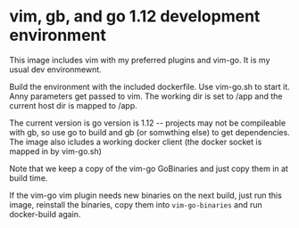 # vim, gb, and go 1.12 development environment

This image includes vim with my preferred plugins and vim-go. It is my usual dev environmewnt.

Build the environment with the included dockerfile. Use vim-go.sh to start it. Anny parameters get passed
to vim. The working dir is set to /app and the current host dir is mapped to /app.

The current version is go version is 1.12 -- projects  may not be compileable with gb, so use go to build and gb (or somwthing else)
to get dependencies. The image also icludes a working docker client (the docker socket is mapped in by vim-go.sh)

Note that we keep a copy of the vim-go GoBinaries and just copy them in at build time. 

If the vim-go vim plugin needs new binaries on the next build,
just run this image, reinstall the binaries, copy them into `vim-go-binaries` and run docker-build again.

